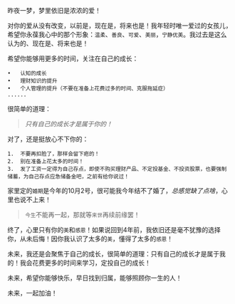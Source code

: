 昨夜一梦，梦里依旧是浓浓的爱！ 

对你的爱从没有改变，以前是，现在是，将来也是！我年轻时唯一爱过的女孩儿，希望你永葆我心中的那个形象：`温柔`、`善良`、`可爱`、`美丽`，`宁静优美`。我过去是这么认为的、现在是、将来也是！  

希望你能够用更多的时间，关注在自己的成长： 

	•	认知的成长
	•	理财知识的提升
	•	个人管理的提升（不要在准备上花费过多的时间、克服拖延症）
	......

很简单的道理：

> *只有自己的成长才是属于你的！* 

对了，还是挺放心不下你的： 

	1.	不要再扣脸了，那样会留下疤的！
	2.	别在准备上花太多的时间！
	3.	发了工资一定得为自己存点，即使不购买理财产品、不定投基金、不投资股票，也要强制储蓄，为自己存点应急储备金吧，之前有给你说过！

家里定的`婚期`是今年的10月2号，很可能我今年结不了婚了，*总感觉缺了点啥*，心里也说不上来！

> `今生`不能再一起，那就等`来世`再续前缘罢！ 

终了，心里只有你的`美`和`感恩`！如果说回到4年前，我依旧还是毫不犹豫的选择你，从未后悔！因你我认识了太多的`美`，懂得了太多的`感恩`！

未来，我还是会聚焦于自己的成长，很简单的道理：只有自己的成长才是属于我的！我会花费更多的时间来学习，定投自己的成长！ 

未来，希望你能够快乐，早日找到归属，能够照顾你一生的人！ 

未来，一起加油！

